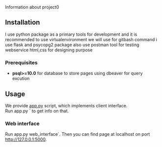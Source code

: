 Information about project0
## Installation
I use python package  as a primary tools for 
development and it is recommended to use virtualenvironment
we will use for gitbash command 
i use flask and psycopg2 package also
use postman tool for testing webservice
html,css for designing purpose


### Prerequisites

* **psql>=10.0** for database to store pages 
using dbeaver for query excution
## Usage

We provide [app.py](app.py) script, which implements client interface.  
Run  app.py ` to get info on that.
### Web interface

Run  app.py web_interface`. Then you can find page 
at localhost on port http://127.0.0.1:5000.
